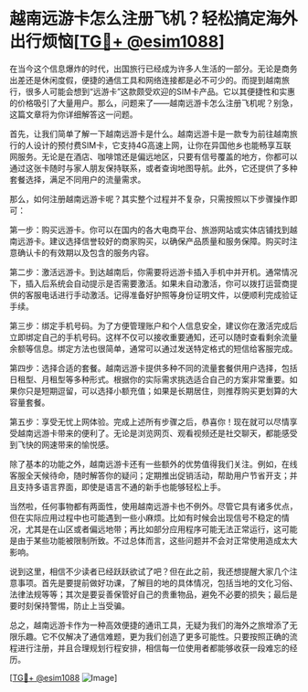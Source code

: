 # 越南远游卡怎么注册飞机？轻松搞定海外出行烦恼[[TG💪+ @esim1088](https://t.me/s/esim1088)]

在当今这个信息爆炸的时代，出国旅行已经成为许多人生活的一部分。无论是商务出差还是休闲度假，便捷的通信工具和网络连接都是必不可少的。而提到越南旅行，很多人可能会想到“远游卡”这款颇受欢迎的SIM卡产品。它以其便捷性和实惠的价格吸引了大量用户。那么，问题来了——越南远游卡怎么注册飞机呢？别急，这篇文章将为你详细解答这一问题。

首先，让我们简单了解一下越南远游卡是什么。越南远游卡是一款专为前往越南旅行的人设计的预付费SIM卡，它支持4G高速上网，让你在异国他乡也能畅享互联网服务。无论是在酒店、咖啡馆还是偏远地区，只要有信号覆盖的地方，你都可以通过这张卡随时与家人朋友保持联系，或者查询地图导航。此外，它还提供了多种套餐选择，满足不同用户的流量需求。

那么，如何注册越南远游卡呢？其实整个过程并不复杂，只需按照以下步骤操作即可：

第一步：购买远游卡。你可以在国内的各大电商平台、旅游网站或实体店铺找到越南远游卡。建议选择信誉较好的商家购买，以确保产品质量和服务保障。购买时注意确认卡的有效期以及包含的服务内容。

第二步：激活远游卡。到达越南后，你需要将远游卡插入手机中并开机。通常情况下，插入后系统会自动提示是否需要激活。如果未自动激活，你可以拨打运营商提供的客服电话进行手动激活。记得准备好护照等身份证明文件，以便顺利完成验证手续。

第三步：绑定手机号码。为了方便管理账户和个人信息安全，建议你在激活完成后立即绑定自己的手机号码。这样不仅可以接收重要通知，还可以随时查看剩余流量余额等信息。绑定方法也很简单，通常可以通过发送特定格式的短信给客服完成。

第四步：选择合适的套餐。越南远游卡提供多种不同的流量套餐供用户选择，包括日租型、月租型等多种形式。根据你的实际需求挑选适合自己的方案非常重要。如果你只是短期逗留，可以选择小额充值；如果是长期居住，则推荐购买更划算的大容量套餐。

第五步：享受无忧上网体验。完成上述所有步骤之后，恭喜你！现在就可以尽情享受越南远游卡带来的便利了。无论是浏览网页、观看视频还是社交聊天，都能感受到飞快的网速带来的愉悦感。

除了基本的功能之外，越南远游卡还有一些额外的优势值得我们关注。例如，在线客服全天候待命，随时解答你的疑问；定期推出促销活动，帮助用户节省开支；并且支持多语言界面，即使是语言不通的新手也能够轻松上手。

当然啦，任何事物都有两面性，使用越南远游卡也不例外。尽管它具有诸多优点，但在实际应用过程中也可能遇到一些小麻烦。比如有时候会出现信号不稳定的情况，尤其是在山区或者偏远地带；再比如部分应用程序可能无法正常运行，这可能是由于某些功能被限制所致。不过总体而言，这些问题并不会对正常使用造成太大影响。

说到这里，相信不少读者已经跃跃欲试了吧？但在此之前，我还想提醒大家几个注意事项。首先是要提前做好功课，了解目的地的具体情况，包括当地的文化习俗、法律法规等等；其次是要妥善保管好自己的贵重物品，避免不必要的损失；最后是要时刻保持警惕，防止上当受骗。

总之，越南远游卡作为一种高效便捷的通讯工具，无疑为我们的海外之旅增添了无限乐趣。它不仅解决了通信难题，更为我们创造了更多可能性。只要按照正确的流程进行注册，并且合理规划行程安排，相信每一位使用者都能够收获一段难忘的经历。

[[TG💪+ @esim1088](https://t.me/s/esim1088) ![Image](https://i.postimg.cc/4NQfJmqS/Snipaste-2025-05-13-00-14-12.png)]